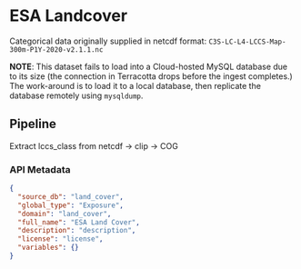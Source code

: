 # ESA Landcover

Categorical data originally supplied in netcdf format: `C3S-LC-L4-LCCS-Map-300m-P1Y-2020-v2.1.1.nc`

__NOTE__: This dataset fails to load into a Cloud-hosted MySQL database due to its size (the connection in Terracotta drops before the ingest completes.)  The work-around is to load it to a local database, then replicate the database remotely using `mysqldump`.

## Pipeline

Extract lccs_class from netcdf -> clip -> COG

### API Metadata

```json
{
  "source_db": "land_cover",
  "global_type": "Exposure",
  "domain": "land_cover",
  "full_name": "ESA Land Cover",
  "description": "description",
  "license": "license",
  "variables": {}
}
```

